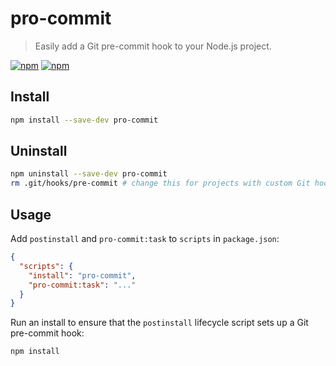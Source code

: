 # pro-commit

> Easily add a Git pre-commit hook to your Node.js project.

[![npm](https://img.shields.io/npm/v/pro-commit.svg)](https://www.npmjs.com/package/pro-commit)
[![npm](https://img.shields.io/npm/dt/pro-commit.svg)](https://www.npmjs.com/package/pro-commit)

## Install

```sh
npm install --save-dev pro-commit
```

## Uninstall

```sh
npm uninstall --save-dev pro-commit
rm .git/hooks/pre-commit # change this for projects with custom Git hooks paths
```

## Usage

Add `postinstall` and `pro-commit:task` to `scripts` in `package.json`:

```json
{
  "scripts": {
    "install": "pro-commit",
    "pro-commit:task": "..."
  }
}
```

Run an install to ensure that the `postinstall` lifecycle script sets up a Git pre-commit hook:

```sh
npm install
```
